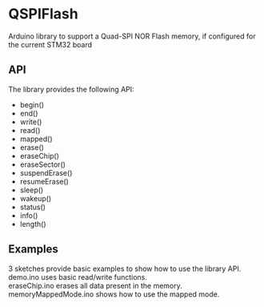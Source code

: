 # QSPIFlash
Arduino library to support a Quad-SPI NOR Flash memory, if configured for the current STM32 board

## API

The library provides the following API:

* begin()
* end()
* write()
* read()
* mapped()
* erase()
* eraseChip()
* eraseSector()
* suspendErase()
* resumeErase()
* sleep()
* wakeup()
* status()
* info()
* length()

## Examples

3 sketches provide basic examples to show how to use the library API.  
demo.ino uses basic read/write functions.  
eraseChip.ino erases all data present in the memory.  
memoryMappedMode.ino shows how to use the mapped mode.  
